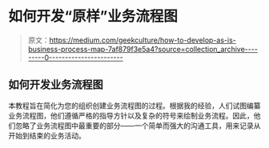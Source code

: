# 如何开发“原样”业务流程图

> 原文：<https://medium.com/geekculture/how-to-develop-as-is-business-process-map-7af879f3e5a4?source=collection_archive---------0----------------------->

## 如何开发业务流程图

本教程旨在简化为您的组织创建业务流程图的过程。根据我的经验，人们试图编纂业务流程图，他们遵循严格的指导方针以及复杂的符号来绘制业务流程。因此，他们忽略了业务流程图中最重要的部分——一个简单而强大的沟通工具，用来记录从开始到结束的业务活动。